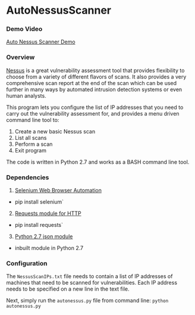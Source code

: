 # AutoNessusScanner

### Demo Video
<a href='https://youtu.be/3eAhhMZWHXY'>Auto Nessus Scanner Demo</a>

### Overview
[Nessus](https://www.tenable.com/products/nessus-vulnerability-scanner) is a great vulnerability assessment tool that provides flexibility to choose from a variety of different flavors of scans. It also provides a very comprehensive scan report at the end of the scan which can be used further in many ways by automated intrusion detection systems or even human analysts.

This program lets you configure the list of IP addresses that you need to carry out the vulnerability assessment for, and provides a menu driven command line tool to:

1. Create a new basic Nessus scan
2. List all scans
3. Perform a scan
4. Exit program

The code is written in Python 2.7 and works as a BASH command line tool.


### Dependencies
1. [Selenium Web Browser Automation](http://www.seleniumhq.org/)
  * pip install selenium`
2. [Requests module for HTTP](https://pypi.python.org/pypi/requests)
  * pip install requests`
3. [Python 2.7 json module](https://docs.python.org/2/library/json.html)
  * inbuilt module in Python 2.7

### Configuration
The `NessusScanIPs.txt` file needs to contain a list of IP addresses of machines that need to be scanned for vulnerabilities. Each IP address needs to be specified on a new line in the text file.

Next, simply run the `autonessus.py` file from command line:
 `python autonessus.py`
